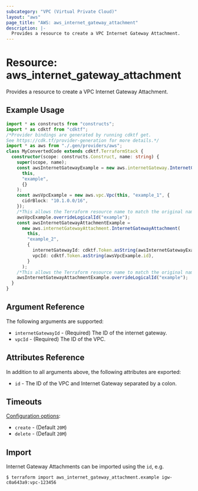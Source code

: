 ```yaml
---
subcategory: "VPC (Virtual Private Cloud)"
layout: "aws"
page_title: "AWS: aws_internet_gateway_attachment"
description: |-
  Provides a resource to create a VPC Internet Gateway Attachment.
---
```


# Resource: aws_internet_gateway_attachment

Provides a resource to create a VPC Internet Gateway Attachment.

## Example Usage

```typescript
import * as constructs from "constructs";
import * as cdktf from "cdktf";
/*Provider bindings are generated by running cdktf get.
See https://cdk.tf/provider-generation for more details.*/
import * as aws from "./.gen/providers/aws";
class MyConvertedCode extends cdktf.TerraformStack {
  constructor(scope: constructs.Construct, name: string) {
    super(scope, name);
    const awsInternetGatewayExample = new aws.internetGateway.InternetGateway(
      this,
      "example",
      {}
    );
    const awsVpcExample = new aws.vpc.Vpc(this, "example_1", {
      cidrBlock: "10.1.0.0/16",
    });
    /*This allows the Terraform resource name to match the original name. You can remove the call if you don't need them to match.*/
    awsVpcExample.overrideLogicalId("example");
    const awsInternetGatewayAttachmentExample =
      new aws.internetGatewayAttachment.InternetGatewayAttachment(
        this,
        "example_2",
        {
          internetGatewayId: cdktf.Token.asString(awsInternetGatewayExample.id),
          vpcId: cdktf.Token.asString(awsVpcExample.id),
        }
      );
    /*This allows the Terraform resource name to match the original name. You can remove the call if you don't need them to match.*/
    awsInternetGatewayAttachmentExample.overrideLogicalId("example");
  }
}

```

## Argument Reference

The following arguments are supported:

* `internetGatewayId` - (Required) The ID of the internet gateway.
* `vpcId` - (Required) The ID of the VPC.

## Attributes Reference

In addition to all arguments above, the following attributes are exported:

* `id` - The ID of the VPC and Internet Gateway separated by a colon.

## Timeouts

[Configuration options](https://developer.hashicorp.com/terraform/language/resources/syntax#operation-timeouts):

- `create` - (Default `20M`)
- `delete` - (Default `20M`)

## Import

Internet Gateway Attachments can be imported using the `id`, e.g.

```
$ terraform import aws_internet_gateway_attachment.example igw-c0a643a9:vpc-123456
```

<!-- cache-key: cdktf-0.17.0-pre.15 input-c30ce15e8769b3a40d49f682973418e65ab8d72758e21994ef407a03f0637deb -->